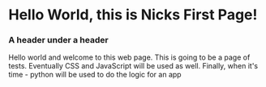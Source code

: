 <!DOCTYPE html>
<html>
	<head>
		<meta charset="utf-8">
		<title> Hello World! </title>
	</head>
	<body>
		<h1>Hello World, this is Nicks First Page!</h1>
		<h3> A header under  a header</h3>
		<p> Hello world and welcome to this web page. This is going to be a 
			page of tests. Eventually CSS and JavaScript will be used as well.
		Finally, when it's time - python will be used to do the logic for an app</p>
	</body>
</html>

